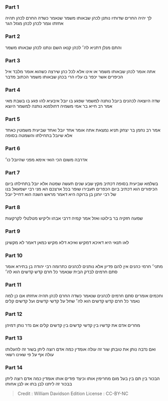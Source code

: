 
### Part 1
לך יהיה החרים שדותיו נותנן לכהן שבאותו משמר שנאמר כשדה החרם לכהן תהיה אחזתו וגמר לכהן לכהן מגזל הגר

### Part 2
והתם מנלן דתניא לה׳ לכהן קנאו השם ונתנו לכהן שבאותו משמר

### Part 3
אתה אומר לכהן שבאותו משמר או אינו אלא לכל כהן שירצה כשהוא אומר מלבד איל הכיפרים אשר יכפר בו עליו הרי בכהן שבאותו משמר הכתוב מדבר

### Part 4
שדה היוצאה לכהנים ביובל נותנה למשמר שפגע בו יובל איבעיא להו פגע בו בשבת מאי אמר רב חייא בר אמי משמיה דחולפנא נותנה למשמר היוצא

### Part 5
אמר רב נחמן בר יצחק תניא נמצאת אתה אומר אחד יובל ואחד שביעית משמטין כאחד אלא שיובל בתחילתו והשמטה בסופה

### Part 6
אדרבה משום הכי הואי אימא מפני שהיובל כו׳

### Part 7
בשלמא שביעית בסופה דכתיב מקץ שבע שנים תעשה שמטה אלא יובל בתחילתו ביום הכיפורים הוא דכתיב ביום הכפרים תעבירו שופר בכל ארצכם הא מני רבי ישמעאל בנו של רבי יוחנן בן ברוקה היא דאמר מראש השנה הוא דחייל יובל

### Part 8
שמעה חזקיה בר בילוטו ואזל אמר קמיה דרבי אבהו וליקיש מטלטלי לקרקעות

### Part 9
לאו תנאי היא דאיכא דמקיש ואיכא דלא מקיש כמאן דאמר לא מקשינן

### Part 10
מתני׳ חרמי כהנים אין להם פדיון אלא נותנים לכהנים כתרומה רבי יהודה בן בתירא אומר סתם חרמים לבדק הבית שנאמר כל חרם קדש קדשים הוא לה׳

### Part 11
וחכמים אומרים סתם חרמים לכהנים שנאמר כשדה החרם לכהן תהיה אחזתו אם כן למה נאמר כל חרם קדש קדשים הוא לה׳ שחל על קדשי קדשים ועל קדשים קלים

### Part 12
מחרים אדם את קדשיו בין קדשי קדשים בין קדשים קלים אם נדר נותן דמיהן

### Part 13
ואם נדבה נותן את טובתן שור זה עולה אומדין כמה אדם רוצה ליתן בשור זה להעלותו עולה אף על פי שאינו רשאי

### Part 14
הבכור בין תם בין בעל מום מחרימין אותו וכיצד פודים אותו אומדין כמה אדם רוצה ליתן בבכור זה ליתנו לבן בתו או לבן אחותו

>Credit : William Davidson Edition
>License : CC-BY-NC